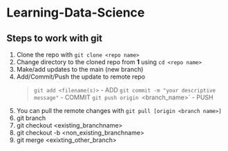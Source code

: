 # Learning-Data-Science

## Steps to work with git
1. Clone the repo with `git clone <repo name>`
2. Change directory to the cloned repo from **1** using `cd <repo name>`
3. Make/add updates to the main (new branch)
4. Add/Commit/Push the update to remote repo
    > `git add <filename(s)>` - ADD
    > `git commit -m "your descriptive message"` - COMMIT
    > `git push origin `<branch_name>` - PUSH
5. You can pull the remote changes with `git pull [origin <branch name>]`
6. git branch
7. git checkout <existing_branchname>
8. git checkout -b <non_existing_branchname>
9. git merge <exixting_other_branch>
